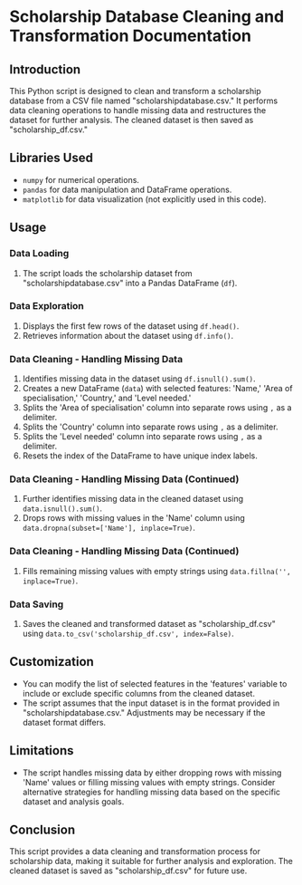 # Scholarship Database Cleaning and Transformation Documentation

## Introduction
This Python script is designed to clean and transform a scholarship database from a CSV file named "scholarshipdatabase.csv." It performs data cleaning operations to handle missing data and restructures the dataset for further analysis. The cleaned dataset is then saved as "scholarship_df.csv."

## Libraries Used
- `numpy` for numerical operations.
- `pandas` for data manipulation and DataFrame operations.
- `matplotlib` for data visualization (not explicitly used in this code).

## Usage

### Data Loading
1. The script loads the scholarship dataset from "scholarshipdatabase.csv" into a Pandas DataFrame (`df`).

### Data Exploration
1. Displays the first few rows of the dataset using `df.head()`.
2. Retrieves information about the dataset using `df.info()`.

### Data Cleaning - Handling Missing Data
1. Identifies missing data in the dataset using `df.isnull().sum()`.
2. Creates a new DataFrame (`data`) with selected features: 'Name,' 'Area of specialisation,' 'Country,' and 'Level needed.'
3. Splits the 'Area of specialisation' column into separate rows using `,` as a delimiter.
4. Splits the 'Country' column into separate rows using `,` as a delimiter.
5. Splits the 'Level needed' column into separate rows using `,` as a delimiter.
6. Resets the index of the DataFrame to have unique index labels.

### Data Cleaning - Handling Missing Data (Continued)
1. Further identifies missing data in the cleaned dataset using `data.isnull().sum()`.
2. Drops rows with missing values in the 'Name' column using `data.dropna(subset=['Name'], inplace=True)`.

### Data Cleaning - Handling Missing Data (Continued)
1. Fills remaining missing values with empty strings using `data.fillna('', inplace=True)`.

### Data Saving
1. Saves the cleaned and transformed dataset as "scholarship_df.csv" using `data.to_csv('scholarship_df.csv', index=False)`.

## Customization
- You can modify the list of selected features in the 'features' variable to include or exclude specific columns from the cleaned dataset.
- The script assumes that the input dataset is in the format provided in "scholarshipdatabase.csv." Adjustments may be necessary if the dataset format differs.

## Limitations
- The script handles missing data by either dropping rows with missing 'Name' values or filling missing values with empty strings. Consider alternative strategies for handling missing data based on the specific dataset and analysis goals.

## Conclusion
This script provides a data cleaning and transformation process for scholarship data, making it suitable for further analysis and exploration. The cleaned dataset is saved as "scholarship_df.csv" for future use.

